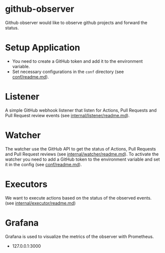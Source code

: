 # github-observer
Github observer would like to observe github projects and forward the status.

# Setup Application
- You need to create a GitHub token and add it to the environment variable.
- Set necessary configurations in the `conf` directory (see [conf/readme.md](conf/README.md)).

# Listener
A simple GitHub webhook listener that listen for Actions, Pull Requests and Pull Request review events (see [internal/listener/readme.md](internal/listener/README.md)).

# Watcher
The watcher use the GitHub API to get the status of Actions, Pull Requests and Pull Request reviews (see [internal/watcher/readme.md](internal/watcher/README.md)).
To activate the watcher you need to add a GitHub token to the environment variable and set it in the config (see [conf/readme.md](conf/README.md)).

# Executors
We want to execute actions based on the status of the observed events. (see [internal/executor/readme.md](internal/executor/README.md))

# Grafana
Grafana is used to visualize the metrics of the observer with Prometheus.
- 127.0.0.1:3000
